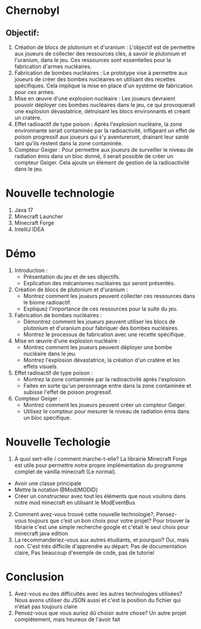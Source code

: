 # Chernobyl
## Objectif:
1. Création de blocs de plutonium et d'uranium : L'objectif est de permettre aux joueurs de collecter des ressources clés, à savoir le plutonium et l'uranium, dans le jeu. Ces ressources sont essentielles pour la fabrication d'armes nucléaires.
3. Fabrication de bombes nucléaires : Le prototype vise à permettre aux joueurs de créer des bombes nucléaires en utilisant des recettes spécifiques. Cela implique la mise en place d'un système de fabrication pour ces armes.
4. Mise en œuvre d'une explosion nucléaire : Les joueurs devraient pouvoir déployer ces bombes nucléaires dans le jeu, ce qui provoquerait une explosion dévastatrice, détruisant les blocs environnants et créant un cratère.
5. Effet radioactif de type poison : Après l'explosion nucléaire, la zone environnante serait contaminée par la radioactivité, infligeant un effet de poison progressif aux joueurs qui s'y aventureront, drainant leur santé tant qu'ils restent dans la zone contaminée.
6. Compteur Geiger : Pour permettre aux joueurs de surveiller le niveau de radiation émis dans un bloc donné, il serait possible de créer un compteur Geiger. Cela ajoute un élément de gestion de la radioactivité dans le jeu.

# Nouvelle technologie
1. Java 17
2. Minecraft Launcher
3. Minecraft Forge
4. IntelliJ IDEA

# Démo
1. Introduction :
    - Présentation du jeu et de ses objectifs.
    - Explication des mécanismes nucléaires qui seront présentés.
2. Création de blocs de plutonium et d'uranium :
    - Montrez comment les joueurs peuvent collecter ces ressources dans le biome radioactif.
    - Expliquez l'importance de ces ressources pour la suite du jeu.
3. Fabrication de bombes nucléaires :
    - Démontrez comment les joueurs peuvent utiliser les blocs de plutonium et d'uranium pour fabriquer des bombes nucléaires.
    - Montrez le processus de fabrication avec une recette spécifique.
4. Mise en œuvre d'une explosion nucléaire :
    - Montrez comment les joueurs peuvent déployer une bombe nucléaire dans le jeu.
    - Montrez l'explosion dévastatrice, la création d'un cratère et les effets visuels.
5. Effet radioactif de type poison :
    - Montrez la zone contaminée par la radioactivité après l'explosion.
    - Faites en sorte qu'un personnage entre dans la zone contaminée et subisse l'effet de poison progressif.
6. Compteur Geiger :
    - Montrez comment les joueurs peuvent créer un compteur Geiger.
    - Utilisez le compteur pour mesurer le niveau de radiation émis dans un bloc spécifique.

# Nouvelle Techologie
1. À quoi sert-elle / comment marche-t-elle?
La librairie Minecraft Forge est utile pour permettre notre propre implémentation du programme complet de vanilla minecraft (Le normal).
* Avoir une classe principale
* Mettre la notation @Mod(MODID)
* Créer un constructeur avec tout les éléments que nous voulons dans notre mod minecraft en utilisant le ModEventBus

2. Comment avez-vous trouvé cette nouvelle technologie?, Pensez-vous toujours que c’est un bon choix pour votre projet?​
Pour trouver la librairie c'est une simple recherche google et c'était le seul choix pour minecraft java edition
4. La recommanderiez-vous aux autres étudiants, et pourquoi?
Oui, mais non. C'est très difficile d'apprendre au départ: Pas de documentation claire, Pas beaucoup d'exemple de code, pas de tutoriel
# Conclusion
1. Avez-vous eu des difficultés avec les autres technologies utilisées?
Nous avons utiliser du JSON aussi et c'est la position du fichier qui n'était pas toujours claire
1. Pensez-vous que vous auriez dû choisir autre chose?
Un autre projet complètement, mais heureux de l'avoir fait 
